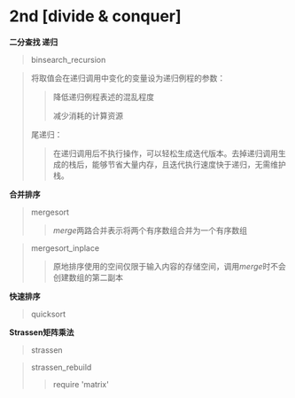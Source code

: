 # 2nd [divide & conquer]

**二分查找 递归**

> binsearch_recursion

> 将取值会在递归调用中变化的变量设为递归例程的参数：
>
> > 降低递归例程表述的混乱程度
> >
> > 减少消耗的计算资源
>
> 尾递归：
>
> >在递归调用后不执行操作，可以轻松生成迭代版本。去掉递归调用生成的栈后，能够节省大量内存，且迭代执行速度快于递归，无需维护栈。

**合并排序**

> mergesort
>
> > *merge*两路合并表示将两个有序数组合并为一个有序数组

> mergesort_inplace
>
> > 原地排序使用的空间仅限于输入内容的存储空间，调用*merge*时不会创建数组的第二副本

**快速排序**

> quicksort

**Strassen矩阵乘法**

> strassen

> strassen_rebuild
>
> > require 'matrix'

